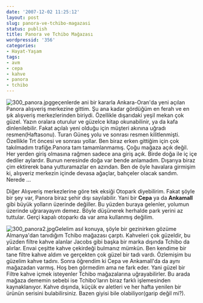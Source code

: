 ```yaml
---
date: '2007-12-02 11:25:12'
layout: post
slug: panora-ve-tchibo-magazasi
status: publish
title: Panora ve Tchibo Mağazası
wordpressid: '356'
categories:
- Hayat-Yaşam
tags:
- avm
- cepa
- kahve
- panora
- tchibo
---
```


![300_panora.jpg](http://blog.arsln.org/image/300_panora.jpg)geçenlerde ani bir kararla Ankara-Oran'da yeni açılan Panora alışveriş merkezine gittim. Şu ana kadar gördüğüm en ferah ve en şık alışveriş merkezlerinden biriydi. Özellikle dışarıdaki yeşil mekan çok güzel. Yazın oralara oturulur ve güzelce kitap okunabilinir, ya da kafa dinlenilebilir. Fakat açılalı yeni olduğu için müşteri akınına uğradı resmen(Haftasonu). Turan Güneş yolu ve sonrası resmen kilitlenmişti. Özellikle Trt öncesi ve sonrası yollar. Ben biraz erken gittiğim için çok takılmadım trafiğe.Panora tam tamamlanmamış. Çoğu mağaza açık değil. Her yerden giriş olmasına rağmen sadece ana giriş açık. Birde doğa ile iç içe dediler aylardır. Bunun neresinde doğa var bende anlamadım. Dışarıya biraz çim ektirerek bana yutturamazlar en azından. Ben de öyle havalara girmişim ki, alışveriz merkezin içinde devasa ağaçlar, bahçeler olacak sandım. Nerede ...

Diğer Alışveriş merkezlerine göre tek eksiği Otopark diyebilirim. Fakat şöyle bir şey var, Panora biraz şehir dışı sayılabilir. Yani bir **Cepa** ya da **Ankamall** gibi büyük yolların üzerinde değiller. Bu yüzden buraya gelenler, yolumun üzerinde uğrarayayım demez. Böyle düşünerek herhalde park yerini az tuttular. Gerçi kapalı otoparkı da var ama kullanmış değilim.

![300_panora2.jpg](http://blog.arsln.org/image/300_panora2.jpg)Gelelim asıl konuya, şöyle bir gezinirken gözüme Almanya'dan tanıdığım Tchibo mağazası çarptı. Kahveleri çok güzeldir, bu yüzden filtre kahve alanlar Jacobs gibi başka bir marka dışında Tchibo da alırlar. Envai çeşitte kahve çekirdeği bulmanız mümkün. Ben kendime bir tane filtre kahve aldım ve gerçekten çok güzel bir tadı vardı. Özlemişim bu güzelim kahve tadını. Sonra öğrendim ki Cepa ve Ankamall'da da aynı mağazadan varmış. Hoş ben görmedim ama ne fark eder. Yani güzel bir Filtre kahve içmek isteyenler Tchibo mağazalarına uğrayabilirler. Bu arada mağaza dememin sebebi ise Tchibo'ların biraz farklı işlemesinden kaynaklanıyor. Kahve dışında, küçük ev aletleri ve her hafta yenilen bir ürünün serisini bulabilirsiniz. Bazen giyisi bile olabiliyor(garip değil mi?).



 
